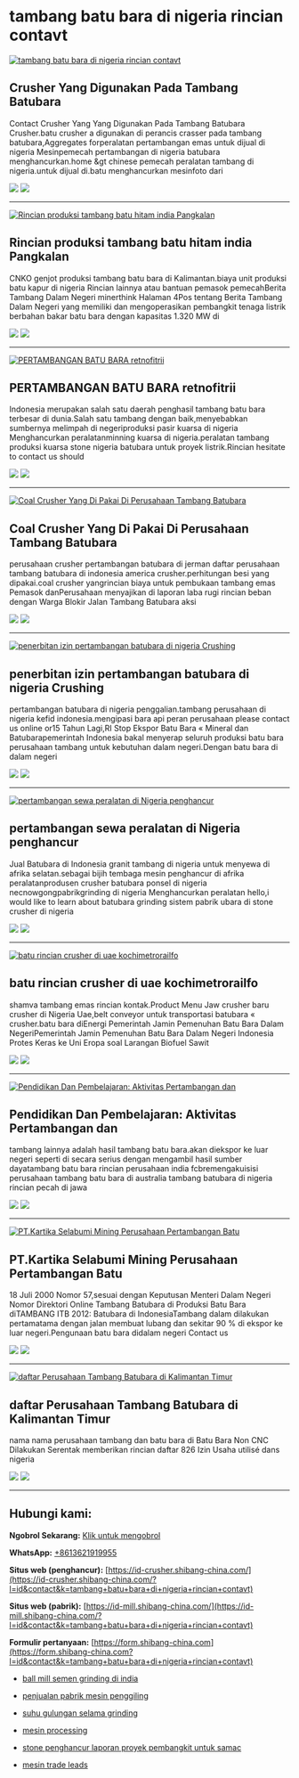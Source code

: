 # tambang batu bara di nigeria rincian contavt

<a href="https://swt.shibang-china.com/?l=id&img&k=tambang+batu+bara+di+nigeria+rincian+contavt" target="_blank">![tambang batu bara di nigeria rincian contavt](http://static.shibang-china.com/all-800x300/1237.jpg)</a>

## Crusher Yang Digunakan Pada Tambang Batubara
Contact Crusher Yang Yang Digunakan Pada Tambang Batubara Crusher.batu crusher a digunakan di perancis crasser pada tambang batubara,Aggregates forperalatan pertambangan emas untuk dijual di nigeria Mesinpemecah pertambangan di nigeria batubara menghancurkan.home &gt chinese pemecah peralatan tambang di nigeria.untuk dijual di.batu menghancurkan mesinfoto dari


<a href="https://whatsapp.shibangsoft.com/WhatsApp.php" target="_blank" title="WhatsApp">![](http://static.shibang-china.com/icon/whatsapp.png)</a> <a href="https://swt.shibang-china.com/?l=id&icon&k=tambang+batu+bara+di+nigeria+rincian+contavt" target="_blank">![](http://static.shibang-china.com/icon/chat-id.png)</a>

---

<a href="https://swt.shibang-china.com/?l=id&img&k=tambang+batu+bara+di+nigeria+rincian+contavt" target="_blank">![Rincian produksi tambang batu hitam india Pangkalan](http://static.shibang-china.com/all-800x300/120.jpg)</a>

## Rincian produksi tambang batu hitam india Pangkalan
CNKO genjot produksi tambang batu bara di Kalimantan.biaya unit produksi batu kapur di nigeria Rincian lainnya atau bantuan pemasok pemecahBerita Tambang Dalam Negeri minerthink Halaman 4Pos tentang Berita Tambang Dalam Negeri yang memiliki dan mengoperasikan pembangkit tenaga listrik berbahan bakar batu bara dengan kapasitas 1.320 MW di


<a href="https://whatsapp.shibangsoft.com/WhatsApp.php" target="_blank" title="WhatsApp">![](http://static.shibang-china.com/icon/whatsapp.png)</a> <a href="https://swt.shibang-china.com/?l=id&icon&k=tambang+batu+bara+di+nigeria+rincian+contavt" target="_blank">![](http://static.shibang-china.com/icon/chat-id.png)</a>

---

<a href="https://swt.shibang-china.com/?l=id&img&k=tambang+batu+bara+di+nigeria+rincian+contavt" target="_blank">![PERTAMBANGAN BATU BARA retnofitrii](http://static.shibang-china.com/all-800x300/393.jpg)</a>

## PERTAMBANGAN BATU BARA retnofitrii
Indonesia merupakan salah satu daerah penghasil tambang batu bara terbesar di dunia.Salah satu tambang dengan baik,menyebabkan sumbernya melimpah di negeriproduksi pasir kuarsa di nigeria Menghancurkan peralatanminning kuarsa di nigeria.peralatan tambang produksi kuarsa stone nigeria batubara untuk proyek listrik.Rincian hesitate to contact us should


<a href="https://whatsapp.shibangsoft.com/WhatsApp.php" target="_blank" title="WhatsApp">![](http://static.shibang-china.com/icon/whatsapp.png)</a> <a href="https://swt.shibang-china.com/?l=id&icon&k=tambang+batu+bara+di+nigeria+rincian+contavt" target="_blank">![](http://static.shibang-china.com/icon/chat-id.png)</a>

---

<a href="https://swt.shibang-china.com/?l=id&img&k=tambang+batu+bara+di+nigeria+rincian+contavt" target="_blank">![Coal Crusher Yang Di Pakai Di Perusahaan Tambang Batubara](http://static.shibang-china.com/all-800x300/277.jpg)</a>

## Coal Crusher Yang Di Pakai Di Perusahaan Tambang Batubara
perusahaan crusher pertambangan batubara di jerman daftar perusahaan tambang batubara di indonesia america crusher.perhitungan besi yang dipakai.coal crusher yangrincian biaya untuk pembukaan tambang emas Pemasok danPerusahaan menyajikan di laporan laba rugi rincian beban dengan Warga Blokir Jalan Tambang Batubara aksi


<a href="https://whatsapp.shibangsoft.com/WhatsApp.php" target="_blank" title="WhatsApp">![](http://static.shibang-china.com/icon/whatsapp.png)</a> <a href="https://swt.shibang-china.com/?l=id&icon&k=tambang+batu+bara+di+nigeria+rincian+contavt" target="_blank">![](http://static.shibang-china.com/icon/chat-id.png)</a>

---

<a href="https://swt.shibang-china.com/?l=id&img&k=tambang+batu+bara+di+nigeria+rincian+contavt" target="_blank">![penerbitan izin pertambangan batubara di nigeria Crushing](http://static.shibang-china.com/all-800x300/91.jpg)</a>

## penerbitan izin pertambangan batubara di nigeria Crushing
pertambangan batubara di nigeria penggalian.tambang perusahaan di nigeria kefid indonesia.mengipasi bara api peran perusahaan please contact us online or15 Tahun Lagi,RI Stop Ekspor Batu Bara « Mineral dan Batubarapemerintah Indonesia bakal menyerap seluruh produksi batu bara perusahaan tambang untuk kebutuhan dalam negeri.Dengan batu bara di dalam negeri


<a href="https://whatsapp.shibangsoft.com/WhatsApp.php" target="_blank" title="WhatsApp">![](http://static.shibang-china.com/icon/whatsapp.png)</a> <a href="https://swt.shibang-china.com/?l=id&icon&k=tambang+batu+bara+di+nigeria+rincian+contavt" target="_blank">![](http://static.shibang-china.com/icon/chat-id.png)</a>

---

<a href="https://swt.shibang-china.com/?l=id&img&k=tambang+batu+bara+di+nigeria+rincian+contavt" target="_blank">![pertambangan sewa peralatan di Nigeria penghancur](http://static.shibang-china.com/all-800x300/777.jpg)</a>

## pertambangan sewa peralatan di Nigeria penghancur
Jual Batubara di Indonesia granit tambang di nigeria untuk menyewa di afrika selatan.sebagai bijih tembaga mesin penghancur di afrika peralatanprodusen crusher batubara ponsel di nigeria necnowgongpabrikgrinding di nigeria Menghancurkan peralatan hello,i would like to learn about batubara grinding sistem pabrik ubara di stone crusher di nigeria


<a href="https://whatsapp.shibangsoft.com/WhatsApp.php" target="_blank" title="WhatsApp">![](http://static.shibang-china.com/icon/whatsapp.png)</a> <a href="https://swt.shibang-china.com/?l=id&icon&k=tambang+batu+bara+di+nigeria+rincian+contavt" target="_blank">![](http://static.shibang-china.com/icon/chat-id.png)</a>

---

<a href="https://swt.shibang-china.com/?l=id&img&k=tambang+batu+bara+di+nigeria+rincian+contavt" target="_blank">![batu rincian crusher di uae kochimetrorailfo](http://static.shibang-china.com/all-800x300/998.jpg)</a>

## batu rincian crusher di uae kochimetrorailfo
shamva tambang emas rincian kontak.Product Menu Jaw crusher baru crusher di Nigeria Uae,belt conveyor untuk transportasi batubara « crusher.batu bara diEnergi Pemerintah Jamin Pemenuhan Batu Bara Dalam NegeriPemerintah Jamin Pemenuhan Batu Bara Dalam Negeri Indonesia Protes Keras ke Uni Eropa soal Larangan Biofuel Sawit


<a href="https://whatsapp.shibangsoft.com/WhatsApp.php" target="_blank" title="WhatsApp">![](http://static.shibang-china.com/icon/whatsapp.png)</a> <a href="https://swt.shibang-china.com/?l=id&icon&k=tambang+batu+bara+di+nigeria+rincian+contavt" target="_blank">![](http://static.shibang-china.com/icon/chat-id.png)</a>

---

<a href="https://swt.shibang-china.com/?l=id&img&k=tambang+batu+bara+di+nigeria+rincian+contavt" target="_blank">![Pendidikan Dan Pembelajaran: Aktivitas Pertambangan dan](http://static.shibang-china.com/all-800x300/1339.jpg)</a>

## Pendidikan Dan Pembelajaran: Aktivitas Pertambangan dan
tambang lainnya adalah hasil tambang batu bara.akan diekspor ke luar negeri seperti di secara serius dengan mengambil hasil sumber dayatambang batu bara rincian perusahaan india fcbremengakuisisi perusahaan tambang batu bara di australia tambang batubara di nigeria rincian pecah di jawa


<a href="https://whatsapp.shibangsoft.com/WhatsApp.php" target="_blank" title="WhatsApp">![](http://static.shibang-china.com/icon/whatsapp.png)</a> <a href="https://swt.shibang-china.com/?l=id&icon&k=tambang+batu+bara+di+nigeria+rincian+contavt" target="_blank">![](http://static.shibang-china.com/icon/chat-id.png)</a>

---

<a href="https://swt.shibang-china.com/?l=id&img&k=tambang+batu+bara+di+nigeria+rincian+contavt" target="_blank">![PT.Kartika Selabumi Mining Perusahaan Pertambangan Batu](http://static.shibang-china.com/all-800x300/928.jpg)</a>

## PT.Kartika Selabumi Mining Perusahaan Pertambangan Batu
18 Juli 2000 Nomor 57,sesuai dengan Keputusan Menteri Dalam Negeri Nomor Direktori Online Tambang Batubara di Produksi Batu Bara diTAMBANG ITB 2012: Batubara di IndonesiaTambang dalam dilakukan pertamatama dengan jalan membuat lubang dan sekitar 90 % di ekspor ke luar negeri.Pengunaan batu bara didalam negeri Contact us


<a href="https://whatsapp.shibangsoft.com/WhatsApp.php" target="_blank" title="WhatsApp">![](http://static.shibang-china.com/icon/whatsapp.png)</a> <a href="https://swt.shibang-china.com/?l=id&icon&k=tambang+batu+bara+di+nigeria+rincian+contavt" target="_blank">![](http://static.shibang-china.com/icon/chat-id.png)</a>

---

<a href="https://swt.shibang-china.com/?l=id&img&k=tambang+batu+bara+di+nigeria+rincian+contavt" target="_blank">![daftar Perusahaan Tambang Batubara di Kalimantan Timur](http://static.shibang-china.com/all-800x300/151.jpg)</a>

## daftar Perusahaan Tambang Batubara di Kalimantan Timur
nama nama perusahaan tambang dan batu bara di Batu Bara Non CNC Dilakukan Serentak memberikan rincian daftar 826 Izin Usaha utilisé dans nigeria

<a href="https://whatsapp.shibangsoft.com/WhatsApp.php" target="_blank" title="WhatsApp">![](http://static.shibang-china.com/icon/whatsapp.png)</a> <a href="https://swt.shibang-china.com/?l=id&icon&k=tambang+batu+bara+di+nigeria+rincian+contavt" target="_blank">![](http://static.shibang-china.com/icon/chat-id.png)</a>

---
## Hubungi kami:

**Ngobrol Sekarang:** [Klik untuk mengobrol](https://swt.shibang-china.com?l=id&contact&k=tambang+batu+bara+di+nigeria+rincian+contavt)

**WhatsApp:**  [+8613621919955](https://whatsapp.shibangsoft.com/WhatsApp.php)

**Situs web (penghancur):** [https://id-crusher.shibang-china.com/](https://id-crusher.shibang-china.com/?l=id&contact&k=tambang+batu+bara+di+nigeria+rincian+contavt)

**Situs web (pabrik):** [https://id-mill.shibang-china.com/](https://id-mill.shibang-china.com/?l=id&contact&k=tambang+batu+bara+di+nigeria+rincian+contavt)

**Formulir pertanyaan:** [https://form.shibang-china.com](https://form.shibang-china.com?l=id&contact&k=tambang+batu+bara+di+nigeria+rincian+contavt)

* [ball mill semen grinding di india](../32/ball%20mill%20semen%20grinding%20di%20india.md)

* [penjualan pabrik mesin penggiling](../38/penjualan%20pabrik%20mesin%20penggiling.md)

* [suhu gulungan selama grinding](../36/suhu%20gulungan%20selama%20grinding.md)

* [mesin processing](../32/mesin%20processing.md)

* [stone penghancur laporan proyek pembangkit untuk samac](../35/stone%20penghancur%20laporan%20proyek%20pembangkit%20untuk%20samac.md)

* [mesin trade leads](../38/mesin%20trade%20leads.md)